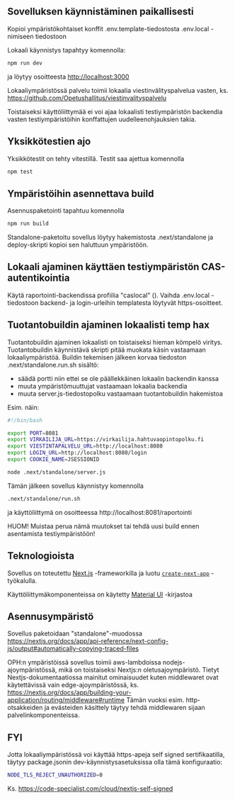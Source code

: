 ## Sovelluksen käynnistäminen paikallisesti

Kopioi ympäristökohtaiset konffit .env.template-tiedostosta .env.local -nimiseen tiedostoon

Lokaali käynnistys tapahtyy komennolla:

```bash
npm run dev
```

ja löytyy osoitteesta [http://localhost:3000](http://localhost:3000) 

Lokaaliympäristössä palvelu toimii lokaalia viestinvälityspalvelua vasten, ks.
https://github.com/Opetushallitus/viestinvalityspalvelu

Toistaiseksi käyttöliittymää ei voi ajaa lokaalisti testiympäristön backendia vasten testiympäristöihin konffattujen uudelleenohjauksien takia.

## Yksikkötestien ajo

Yksikkötestit on tehty vitestillä. Testit saa ajettua komennolla

```bash
npm test
```

## Ympäristöihin asennettava build

Asennuspaketointi tapahtuu komennolla

```bash
npm run build
```

Standalone-paketoitu sovellus löytyy hakemistosta .next/standalone ja deploy-skripti kopioi sen haluttuun ympäristöön.

## Lokaali ajaminen käyttäen testiympäristön CAS-autentikointia

Käytä raportointi-backendissa profiilia "caslocal" ().
Vaihda .env.local -tiedostoon backend- ja login-urleihin templatesta löytyvät https-osoitteet.

## Tuotantobuildin ajaminen lokaalisti temp hax

Tuotantobuildin ajaminen lokaalisti on toistaiseksi hieman kömpelö viritys. Tuotantobuildin käynnistävä skripti pitää muokata käsin vastaamaan lokaaliympäristöä.
Buildin tekemisen jälkeen korvaa tiedoston .next/standalone.run.sh sisältö: 
* säädä portti niin ettei se ole päällekkäinen lokaalin backendin kanssa
* muuta ympäristömuuttujat vastaamaan lokaalia backendia
* muuta server.js-tiedostopolku vastaamaan tuotantobuildin hakemistoa

Esim. näin:
```bash
#!/bin/bash

export PORT=8081
export VIRKAILIJA_URL=https://virkailija.hahtuvaopintopolku.fi
export VIESTINTAPALVELU_URL=http://localhost:8080
export LOGIN_URL=http://localhost:8080/login
export COOKIE_NAME=JSESSIONID

node .next/standalone/server.js
```
Tämän jälkeen sovellus käynnistyy komennolla
```bash
.next/standalone/run.sh
```

ja käyttöliittymä on osoitteessa http://localhost:8081/raportointi

HUOM! Muistaa perua nämä muutokset tai tehdä uusi build ennen asentamista testiympäristöön!

## Teknologioista

Sovellus on toteutettu [Next.js](https://nextjs.org/) -frameworkilla ja luotu [`create-next-app`](https://github.com/vercel/next.js/tree/canary/packages/create-next-app) -työkalulla.

Käyttöliittymäkomponenteissa on käytetty [Material UI](https://mui.com/material-ui/getting-started/) -kirjastoa

## Asennusympäristö

Sovellus paketoidaan "standalone"-muodossa https://nextjs.org/docs/app/api-reference/next-config-js/output#automatically-copying-traced-files

OPH:n ympäristöissä sovellus toimii aws-lambdoissa nodejs-ajoympäristössä, mikä on toistaiseksi Nextjs:n oletusajoympäristö. 
Tietyt Nextjs-dokumentaatiossa mainitut ominaisuudet kuten middlewaret ovat käytettävissä vain edge-ajoympäristössä, ks. https://nextjs.org/docs/app/building-your-application/routing/middleware#runtime
Tämän vuoksi esim. http-otsakkeiden ja evästeiden käsittely täytyy tehdä middlewaren sijaan palvelinkomponenteissa.

## FYI

Jotta lokaaliympäristössä voi käyttää https-apeja self signed sertifikaatilla, täytyy package.jsonin dev-käynnistysasetuksissa olla tämä konfiguraatio:

```bash
NODE_TLS_REJECT_UNAUTHORIZED=0
```

Ks. https://code-specialist.com/cloud/nextjs-self-signed